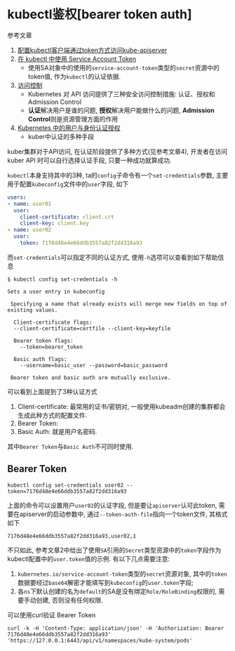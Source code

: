 # kubectl鉴权[bearer token auth]

参考文章

1. [配置kubectl客户端通过token方式访问kube-apiserver](https://www.cnblogs.com/tianshifu/p/7841007.html)
2. [在 kubectl 中使用 Service Account Token](https://blog.csdn.net/kwame211/article/details/78981403)
    - 使用SA对象中的使用的`service-account-token`类型的`secret`资源中的token值, 作为`kubectl`的认证依据.
3. [访问控制](https://kubernetes.feisky.xyz/extension/auth)
    - Kubernetes 对 API 访问提供了三种安全访问控制措施: 认证、授权和 Admission Control
    - **认证**解决用户是谁的问题, **授权**解决用户能做什么的问题, **Admission Control**则是资源管理方面的作用
4. [Kubernetes 中的用户与身份认证授权](https://jimmysong.io/kubernetes-handbook/guide/authentication.html)
    - kuber中认证的多种手段

kuber集群对于API访问, 在认证阶段提供了多种方式(见参考文章4), 开发者在访问 kuber API 时可以自行选择认证手段, 只要一种成功就算成功. 

`kubectl`本身支持其中的3种, ta的`config`子命令有一个`set-credentials`参数, 主要用于配置`kubeconfig`文件中的`user`字段, 如下

```yaml
users:
- name: user01
  user:
    client-certificate: client.crt 
    client-key: client.key 
- name: user02
  user:
    token: 7176d48e4e66ddb3557a82f2dd316a93
```

而`set-credentials`可以指定不同的认证方式, 使用`-h`选项可以查看到如下帮助信息

```console
$ kubectl config set-credentials -h

Sets a user entry in kubeconfig

 Specifying a name that already exists will merge new fields on top of existing values.

  Client-certificate flags:
  --client-certificate=certfile --client-key=keyfile

  Bearer token flags:
    --token=bearer_token

  Basic auth flags:
    --username=basic_user --password=basic_password

 Bearer token and basic auth are mutually exclusive.
```

可以看到上面提到了3种认证方式

1. Client-certificate: 最常用的证书/密钥对, 一般使用kubeadm创建的集群都会生成此种方式的配置文件.
2. Bearer Token:
3. Basic Auth: 就是用户名密码.

其中`Bearer Token`与`Basic Auth`不可同时使用.

## Bearer Token

```
kubectl config set-credentials user02 --token=7176d48e4e66ddb3557a82f2dd316a93
```

上面的命令可以设置用户`user02`的认证字段, 但是要让`apiserver`认可此token, 需要在apiserver的启动参数中, 通过`--token-auth-file`指向一个token文件, 其格式如下

```
7176d48e4e66ddb3557a82f2dd316a93,user02,1
```

不只如此, 参考文章2中给出了使用`SA`引用的`Secret`类型资源中的`token`字段作为kubectl配置中的`user.token`值的示例. 有以下几点需要注意:

1. `kubernetes.io/service-account-token`类型的`secret`资源对象, 其中的`token`数据要经过`base64`解密才能填写到`kubeconfig`的`user.token`字段;
2. 各`ns`下默认创建的名为`default`的SA是没有绑定`Role/RoleBinding`权限的, 需要手动创建, 否则没有任何权限.

可以使用curl验证 Bearer Token

```
curl -k -H 'Content-Type: application/json' -H 'Authorization: Bearer 7176d48e4e66ddb3557a82f2dd316a93' 'https://127.0.0.1:6443/api/v1/namespaces/kube-system/pods'
```
